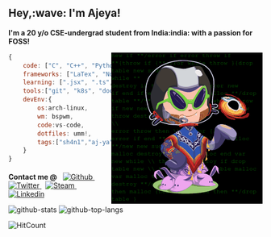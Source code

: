<h2 align="left">Hey,:wave: I'm Ajeya!</h2>
<p ><b>I'm a 20 y/o CSE-undergrad student from India:india: with a passion for FOSS!</b></p> 
<img align="right" src="./octocat.gif" alt="octocat"></img>

```js
{
    code: ["C", "C++", "Python", "JavaScript", "React", "Tex"],
    frameworks: ["LaTex", "NodeJs", "React", "Redux", "Jupyter"],
    learning: [".jsx", ".ts", "ReactNative", "D3JS", "k8s"],
    tools:["git", "k8s", "docker", "npm"],
    devEnv:{
        os:arch-linux,
        wm: bspwm,
        code:vs-code,
        dotfiles: umm!,
        tags:["sh4n1","aj-ya"],
    }
}
```

<p style="padding-top:5px"><b>Contact me @ </b> &nbsp; <a style="display:inline" href="https://www.github.com/aj-ya">
  <img height="15px"
    alt="Github"
    src="https://img.shields.io/badge/Github-FFFFFF?logo=Github&logoColor=black&style=plastic"
  />
</a> &nbsp; <a href="https://twitter.com/bhat_ajeya">
  <img height="15px"
    alt="Twitter"
    src="https://img.shields.io/badge/Twitter-1DA1F2?logo=Twitter&logoColor=white&style=plastic"
  />
</a> &nbsp; <a href="https://steamcommunity.com/id/sh4n1/">
  <img height="15px"
    alt="Steam"
    src="https://img.shields.io/badge/Steam-000?logo=Steam&logoColor=white&style=plastic"
  />
</a> &nbsp; <a href="https://www.linkedin.com/in/aj-ya/">
  <img height="15px"
    alt="Linkedin"
    src="https://img.shields.io/badge/linkedin-0077B5?logo=linkedin&logoColor=white&style=plastic"
  />
</a>
</p>
<!--![](https://img.shields.io/badge/matrix-000000?style=for-the-badge&logo=Matrix&logoColor=white)-->
<div>
<img width="45%" height=""  src="https://github-readme-stats.vercel.app/api?username=aj-ya&show_icons=true&theme=radical&hide=stars&count_private=true" alt="github-stats" class="stat-card"></img> <img width="33%" height="" src="https://github-readme-stats.vercel.app/api/top-langs/?username=aj-ya&layout=compact&exclude_repo=miniProj&theme=radical" alt="github-top-langs" class="stat-card"></img>
</div>
<!-- <img width="%" height="" src="https://github-profile-summary-cards.vercel.app/api/cards/profile-details?username=aj-ya&theme=dracula" alt="stat-graph" class="stat-card"></img> -->

  ![HitCount](http://hits.dwyl.com/aj-ya/aj-ya.svg?style=flat&show=unique)

<!-- ![repos per lang](https://github-profile-summary-cards.vercel.app/api/cards/repos-per-language?username=aj-ya&theme=dracula) ![lang per commit](https://github-profile-summary-cards.vercel.app/api/cards/most-commit-language?username=aj-ya&theme=dracula) -->
